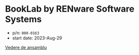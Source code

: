# BookLab by RENware Software Systems

* p/n: `000-0163`
* start date: 2023-Aug-29


[Vedere de ansamblu](810-DSGN-130.02-Overview.md)


